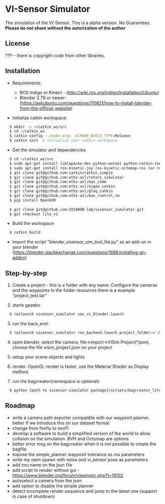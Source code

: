 VI-Sensor Simulator
========================
The simulation of the VI-Sensor.   This is a alpha version. No Guarantees.
**Please do not share without the autorization of the author**

License
------
???-- there is copyright code from other libraries.

Installation
------
* Requirements:
  * ROS Indigo or Kinect - (http://wiki.ros.org/indigo/Installation/Ubuntu)
  * Blender 2.79 or newer- (https://askubuntu.com/questions/110821/how-to-install-blender-from-the-official-website)

* Initialize catkin workspace:
```sh
  $ mkdir -p ~/catkin_ws/src
  $ cd ~/catkin_ws
  $ catkin config --cmake-args -DCMAKE_BUILD_TYPE=Release
  $ catkin init  # initialize your catkin workspace
```
* Get the simulator and dependencies
```sh
  $ cd ~/catkin_ws/src
  $ sudo apt-get install liblapacke-dev python-wstool python-catkin-tools protobuf-compiler libgoogle-glog-dev libopenexr-dev
  $ sudo apt-get install ros-kinetic-joy ros-kinetic-octomap-ros (or ros-indigo-joy ros-indigo-octomap-ros)
  $ git clone git@github.com:catkin/catkin_simple
  $ git clone git@github.com:ethz-asl/rotors_simulator
  $ git clone git@github.com:ethz-asl/mav_comm
  $ git clone git@github.com:ethz-asl/eigen_catkin
  $ git clone git@github.com:ethz-asl/glog_catkin
  $ git clone git@github.com:ethz-asl/mav_control_rw
  $ pip install OpenEXR
  
  $ git clone git@github.com:VIS4ROB-lab/visensor_simulator.git
  $ git checkout lite_v1


```
* Build the workspace  
```sh
  $ catkin build
```

* Import the script "blender_visensor_sim_tool_lite.py" as an add-on in your blender (https://blender.stackexchange.com/questions/1688/installing-an-addon)

Step-by-step
------
1. Create a project - this is a folder with any name. Configure the cameras and the waypoints In the folder resources there is a example "project_test.tar"

2. starts gazebo 
```sh
  $ roslaunch visensor_simulator uav_vi_blender.launch
```
3. run the back_end: 
```sh
  $ roslaunch visensor_simulator ros_backend.launch project_folder:="/home/lucas/data/test/project_testA"
```
4. open blender, select the camera, file->import->VISim Project(*json), choose the file visim_project.json on your project
5. setup your scene objects and lights
6. render. OpenGL render is faster, use the Material Shader as Display method.

7. run the bagcreator(namespace is optional):  
```sh 
  $ python (path to visensor-simulator package)/scripts/bagcreator_lite.py --output your_output.bag --project_folder "/home/lucas/data/test/project_testA" --namespace "firefly"
```

Roadmap
------
* write a camera path exporter compatible with our waypoint planner, better if we introduce this on our dataset format
* change from firefly to neo11
* develop a software to build a simplified version of the world to allow collision on the simulation. BVH and Octomap are options
* better error msg on the bagcreator when it is not possible to create the bagfile
* expose the simple_planner waypoint tolerance as ros parameters
* write my owm spawn with noise and vi_sensor pose as parameters
* add imu name on the json file
* add script to render without gui - https://www.blender.org/forum/viewtopic.php?t=19102
* autoselect a camera from the json
* add option to disable the simple planner
* detect incomplete render sequence and jump to the latest one (support in case of shutdown)



